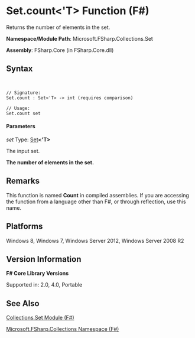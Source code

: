 # Set.count<'T> Function (F#)

Returns the number of elements in the set.

**Namespace/Module Path**: Microsoft.FSharp.Collections.Set

**Assembly**: FSharp.Core (in FSharp.Core.dll)


## Syntax


```


// Signature:
Set.count : Set<'T> -> int (requires comparison)

// Usage:
Set.count set

```



#### Parameters
*set*
Type: [Set](http://msdn.microsoft.com/en-us/library/50cebdce-0cd7-4c5c-8ebc-f3a9e90b38d8)**&lt;'T&gt;**


The input set.



**The number of elements in the set.**
## Remarks
This function is named **Count** in compiled assemblies. If you are accessing the function from a language other than F#, or through reflection, use this name.


## Platforms
Windows 8, Windows 7, Windows Server 2012, Windows Server 2008 R2


## Version Information
**F# Core Library Versions**

Supported in: 2.0, 4.0, Portable




## See Also
[Collections.Set Module &#40;F&#35;&#41;](Collections.Set-Module-%5BFSharp%5D.md)

[Microsoft.FSharp.Collections Namespace &#40;F&#35;&#41;](Microsoft.FSharp.Collections-Namespace-%5BFSharp%5D.md)


